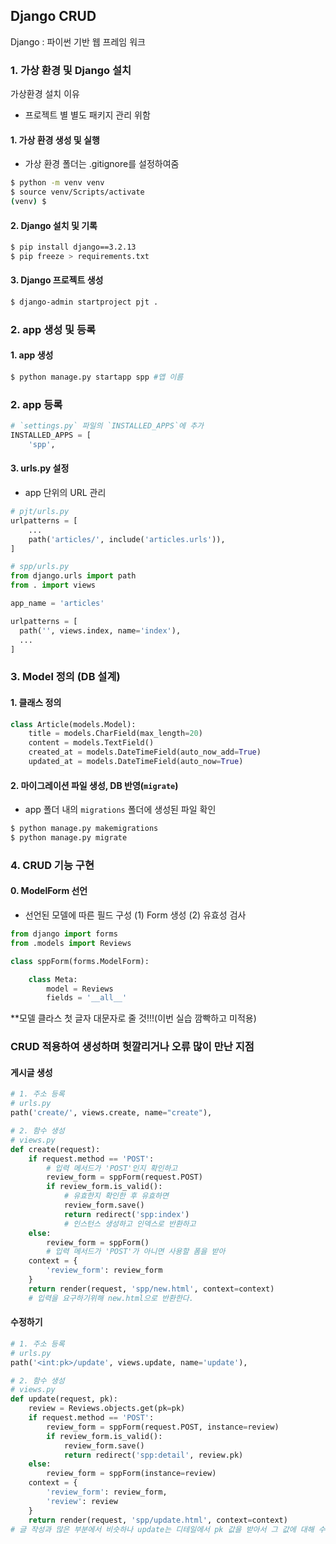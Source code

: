## Django CRUD

Django : 파이썬 기반 웹 프레임 워크

### 1. 가상 환경 및 Django 설치

가상환경 설치 이유

- 프로젝트 별 별도 패키지 관리 위함



#### 1. 가상 환경 생성 및 실행

- 가상 환경 폴더는 .gitignore를 설정하여줌

```bash
$ python -m venv venv
$ source venv/Scripts/activate
(venv) $
```

 

#### 2. Django 설치 및 기록

```bash
$ pip install django==3.2.13
$ pip freeze > requirements.txt
```



#### 3. Django 프로젝트 생성

```bash
$ django-admin startproject pjt .
```



### 2. app 생성 및 등록

#### 1. app 생성 

```bash
$ python manage.py startapp spp #앱 이름
```



### 2. app 등록

```python
# `settings.py` 파일의 `INSTALLED_APPS`에 추가
INSTALLED_APPS = [
    'spp',
```



#### 3. urls.py 설정

- app 단위의  URL 관리

```python
# pjt/urls.py
urlpatterns = [
    ...
    path('articles/', include('articles.urls')),
]
```



```python
# spp/urls.py
from django.urls import path 
from . import views

app_name = 'articles'

urlpatterns = [
  path('', views.index, name='index'),
  ...
]
```

#### 

### 3. Model 정의 (DB 설계)

#### 1. 클래스 정의

```python
class Article(models.Model):
    title = models.CharField(max_length=20)
    content = models.TextField()
    created_at = models.DateTimeField(auto_now_add=True)
    updated_at = models.DateTimeField(auto_now=True)
```



#### 2. 마이그레이션 파일 생성, DB 반영(`migrate`)

* app 폴더 내의 `migrations` 폴더에 생성된 파일 확인

```bash
$ python manage.py makemigrations
$ python manage.py migrate
```



### 4. CRUD 기능 구현

#### 0. ModelForm 선언

- 선언된 모델에 따른 필드 구성 (1) Form 생성 (2) 유효성 검사

```python
from django import forms
from .models import Reviews

class sppForm(forms.ModelForm):

    class Meta:
        model = Reviews
        fields = '__all__'
```

**모델 클라스 첫 글자 대문자로 줄 것!!!(이번 실습 깜빡하고 미적용)



### CRUD 적용하여 생성하며 헛깔리거나 오류 많이 만난 지점

#### 게시글 생성

```python
# 1. 주소 등록
# urls.py
path('create/', views.create, name="create"),

# 2. 함수 생성
# views.py
def create(request):
    if request.method == 'POST':
		# 입력 메서드가 'POST'인지 확인하고
        review_form = sppForm(request.POST)
        if review_form.is_valid():
            # 유효한지 확인한 후 유효하면
            review_form.save()
            return redirect('spp:index')
        	# 인스턴스 생성하고 인덱스로 반환하고
    else:
        review_form = sppForm()
        # 입력 메서드가 'POST'가 아니면 사용할 폼을 받아
    context = {
        'review_form': review_form
    }
    return render(request, 'spp/new.html', context=context)
	# 입력을 요구하기위해 new.html으로 반환한다.
```



#### 수정하기

```python
# 1. 주소 등록
# urls.py
path('<int:pk>/update', views.update, name='update'),

# 2. 함수 생성
# views.py
def update(request, pk):
    review = Reviews.objects.get(pk=pk)
    if request.method == 'POST':
        review_form = sppForm(request.POST, instance=review)
        if review_form.is_valid():
            review_form.save()
            return redirect('spp:detail', review.pk)
    else:
        review_form = sppForm(instance=review)
    context = {
        'review_form': review_form,
        'review': review
    }
    return render(request, 'spp/update.html', context=context)
# 글 작성과 많은 부분에서 비슷하나 update는 디테일에서 pk 값을 받아서 그 값에 대해 수정이 이루어 짐. 즉 수정이 완료되어 이전으로 돌아가거나 이전 정보를 다시 불러오기 위해 pk값을 꼭 필요로 함!!!
```

